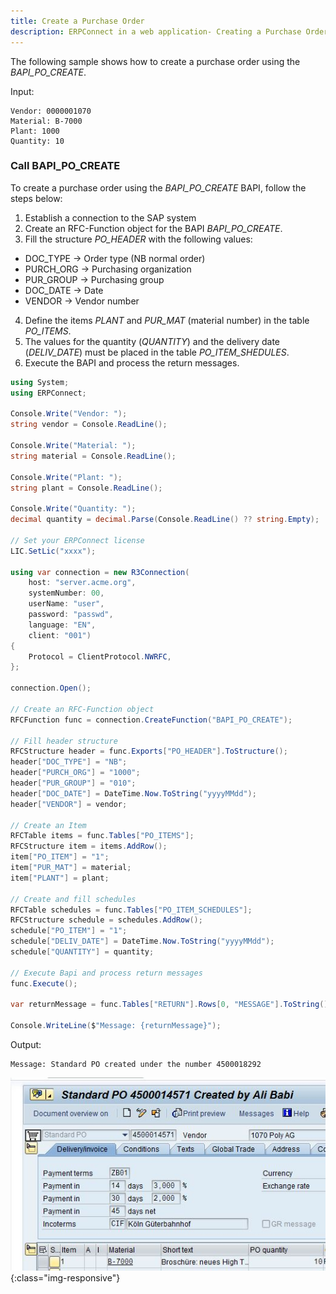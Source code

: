 ```yaml
---
title: Create a Purchase Order
description: ERPConnect in a web application- Creating a Purchase Order via BAPI
---
```



The following sample shows how to create a purchase order using the *BAPI_PO_CREATE*.

Input:
```
Vendor: 0000001070
Material: B-7000
Plant: 1000
Quantity: 10
```

### Call BAPI_PO_CREATE

To create a purchase order using the *BAPI_PO_CREATE* BAPI, follow the steps below:
1. Establish a connection to the SAP system 
2. Create an RFC-Function object for the BAPI *BAPI_PO_CREATE*.
3. Fill the structure *PO_HEADER* with the following values: 
- DOC_TYPE -> Order type (NB normal order)
- PURCH_ORG -> Purchasing organization
- PUR_GROUP -> Purchasing group
- DOC_DATE -> Date 
- VENDOR -> Vendor number
4. Define the items *PLANT* and *PUR_MAT* (material number) in the table *PO_ITEMS*. <br>
5. The values for the quantity (*QUANTITY*) and the delivery date (*DELIV_DATE*) must be placed in the table *PO_ITEM_SHEDULES*.
6. Execute the BAPI and process the return messages.

```csharp linenums="1" title="BAPI_PO_CREATE"
using System;
using ERPConnect;

Console.Write("Vendor: ");
string vendor = Console.ReadLine();

Console.Write("Material: ");
string material = Console.ReadLine();

Console.Write("Plant: ");
string plant = Console.ReadLine();

Console.Write("Quantity: ");
decimal quantity = decimal.Parse(Console.ReadLine() ?? string.Empty);

// Set your ERPConnect license
LIC.SetLic("xxxx");

using var connection = new R3Connection(
    host: "server.acme.org",
    systemNumber: 00,
    userName: "user",
    password: "passwd",
    language: "EN",
    client: "001")
{
    Protocol = ClientProtocol.NWRFC,
};

connection.Open();

// Create an RFC-Function object
RFCFunction func = connection.CreateFunction("BAPI_PO_CREATE");

// Fill header structure
RFCStructure header = func.Exports["PO_HEADER"].ToStructure();
header["DOC_TYPE"] = "NB";
header["PURCH_ORG"] = "1000";
header["PUR_GROUP"] = "010";
header["DOC_DATE"] = DateTime.Now.ToString("yyyyMMdd");
header["VENDOR"] = vendor;

// Create an Item
RFCTable items = func.Tables["PO_ITEMS"];
RFCStructure item = items.AddRow();
item["PO_ITEM"] = "1";
item["PUR_MAT"] = material;
item["PLANT"] = plant;

// Create and fill schedules
RFCTable schedules = func.Tables["PO_ITEM_SCHEDULES"];
RFCStructure schedule = schedules.AddRow();
schedule["PO_ITEM"] = "1";
schedule["DELIV_DATE"] = DateTime.Now.ToString("yyyyMMdd");
schedule["QUANTITY"] = quantity;

// Execute Bapi and process return messages
func.Execute();

var returnMessage = func.Tables["RETURN"].Rows[0, "MESSAGE"].ToString();

Console.WriteLine($"Message: {returnMessage}");
```

Output:

```
Message: Standard PO created under the number 4500018292
```

![CreatePuchaseOrderME23](../assets/images/samples/CreatePuchaseOrderME23.jpg){:class="img-responsive"}
